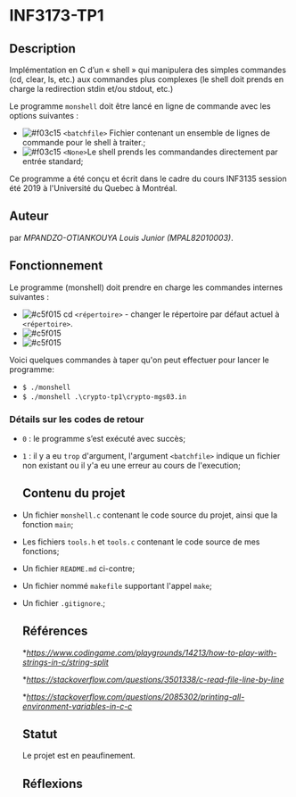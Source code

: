 # INF3173-TP1
## Description

Implémentation en C d’un « shell » qui manipulera des simples commandes (cd, clear, ls, etc.) aux commandes plus complexes (le shell doit prends en charge la redirection stdin et/ou stdout, etc.) 

Le programme `monshell` doit être lancé en ligne de commande avec les options suivantes :
* ![#f03c15](https://placehold.it/15/f03c15/000000?text=+) `<batchfile>`  Fichier contenant un ensemble de lignes de commande pour le shell à traiter.;
* ![#f03c15](https://placehold.it/15/f03c15/000000?text=+) `<None>`Le shell prends les commandandes directement par entrée standard;
   
Ce programme a été conçu et écrit dans le cadre du cours INF3135 session été 2019 à l'Université du Quebec à Montréal.
## Auteur

   par *_MPANDZO-OTIANKOUYA_* _Louis Junior_ *(MPAL82010003)*.

   ## Fonctionnement

   Le programme (monshell) doit prendre en charge les commandes internes suivantes :
   * ![#c5f015](https://placehold.it/15/c5f015/000000?text=+) cd `<répertoire>` - changer le répertoire par défaut actuel à `<répertoire>`. 
   * ![#c5f015](https://placehold.it/15/c5f015/000000?text=+) 
   * ![#c5f015](https://placehold.it/15/c5f015/000000?text=+) 
   
   Voici quelques commandes à taper qu'on peut effectuer pour lancer le programme:
   + `$ ./monshell`
   + `$ ./monshell .\crypto-tp1\crypto-mgs03.in`
   
   
   ### Détails sur les codes de retour
 + `0` : le programme s’est exécuté avec succès;
 + `1` : il y a eu `trop` d'argument, l'argument `<batchfile>` indique un fichier non existant ou il y'a eu une erreur au cours de l'execution;

   ## Contenu du projet

- Un fichier `monshell.c` contenant le code source du projet, ainsi que la fonction `main`;
- Les fichiers `tools.h` et `tools.c` contenant le code source de mes fonctions;
- Un fichier `README.md` ci-contre;
- Un fichier nommé `makefile` supportant l'appel `make`;
- Un fichier ``.gitignore``.;

   ## Références

   **https://www.codingame.com/playgrounds/14213/how-to-play-with-strings-in-c/string-split*
   
   **https://stackoverflow.com/questions/3501338/c-read-file-line-by-line*
   
   **https://stackoverflow.com/questions/2085302/printing-all-environment-variables-in-c-c*

   ## Statut

   Le projet est en peaufinement.

   ## Réflexions
   
   
